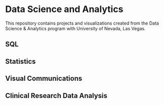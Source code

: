 # Data Science and Analytics
This repository contains projects and visualizations created from the Data Science & Analytics program with University of Nevada, Las Vegas.

## SQL

## Statistics

## Visual Communications

## Clinical Research Data Analysis
